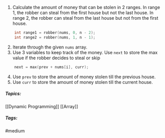 1. Calculate the amount of money that can be stolen in 2 ranges. In range 1, the robber can steal from the first house but not the last house. In range 2, the robber can steal from the last house but not from the first house.
```cpp
	int range1 = robber(nums, 0, n - 2);
	int range2 = robber(nums, 1, n - 1);
```
2. Iterate through the given `nums` array. 
3. Use 3 variables to keep track of the money. Use `next` to store the max value if the robber decides to steal or skip
```cpp
	next = max(prev + nums[i], curr);
```
4. Use `prev` to store the amount of money stolen till the previous house.
5. Use `curr` to store the amount of money stolen till the current house.

##### Topics:
[[Dynamic Programming]] [[Array]]

##### Tags:
#medium 
